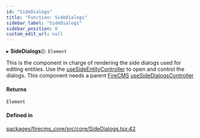 ```yaml
---
id: "SideDialogs"
title: "Function: SideDialogs"
sidebar_label: "SideDialogs"
sidebar_position: 0
custom_edit_url: null
---
```


▸ **SideDialogs**(): `Element`

This is the component in charge of rendering the side dialogs used
for editing entities. Use the [useSideEntityController](useSideEntityController.md) to open
and control the dialogs.
This component needs a parent [FireCMS](FireCMS.md)
[useSideDialogsController](useSideDialogsController.md)

#### Returns

`Element`

#### Defined in

[packages/firecms_core/src/core/SideDialogs.tsx:42](https://github.com/FireCMSco/firecms/blob/d45f3739/packages/firecms_core/src/core/SideDialogs.tsx#L42)

